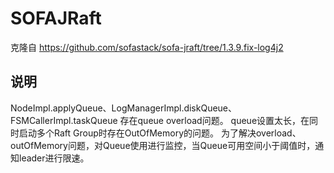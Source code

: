 # SOFAJRaft
克隆自 https://github.com/sofastack/sofa-jraft/tree/1.3.9.fix-log4j2

## 说明

NodeImpl.applyQueue、LogManagerImpl.diskQueue、FSMCallerImpl.taskQueue 存在queue overload问题。
queue设置太长，在同时启动多个Raft Group时存在OutOfMemory的问题。
为了解决overload、outOfMemory问题，对Queue使用进行监控，当Queue可用空间小于阈值时，通知leader进行限速。

